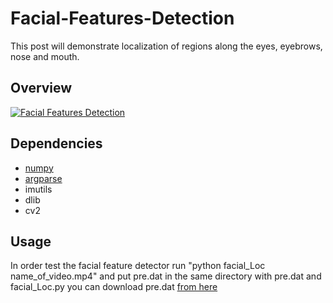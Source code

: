 # Facial-Features-Detection
This post will demonstrate localization of regions along the eyes, eyebrows, nose and mouth.
## Overview
[![Facial Features Detection](http://img.youtube.com/vi/LR8AfTFxo6Y/0.jpg)](http://www.youtube.com/watch?v=LR8AfTFxo6Y "Facial Features Detection")
## Dependencies

* [numpy](https://drive.google.com/drive/folders/1k7J0siGjIyEOLZ9YQjYMsRY2enIOw6uK?usp=drive_link) 
* [argparse](https://drive.google.com/file/d/1odmb3o8tSrbAfTFtklz9z5a_G7v3Tr5P/view?usp=drivesdk)
* imutils
* dlib
* cv2


## Usage

In order test the facial feature detector run "python facial_Loc name_of_video.mp4" and put pre.dat in the same directory with pre.dat and facial_Loc.py you can download pre.dat  [from here](https://drive.google.com/open?id=12RzMZ9sp2PxyKtmzO1ZkePKUHUFGsqvI) 
